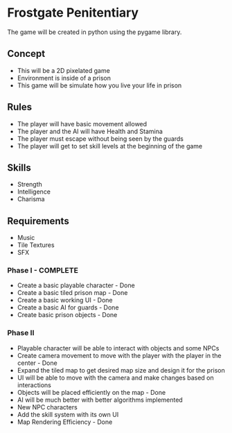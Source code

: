 # Frostgate Penitentiary
The game will be created in python using the pygame library.

## Concept
- This will be a 2D pixelated game
- Environment is inside of a prison
- This game will be simulate how you live your life in prison

## Rules
- The player will have basic movement allowed
- The player and the AI will have Health and Stamina
- The player must escape without being seen by the guards
- The player will get to set skill levels at the beginning of the game

## Skills
- Strength
- Intelligence
- Charisma

## Requirements
- Music
- Tile Textures
- SFX

### Phase I - COMPLETE
- Create a basic playable character - Done 
- Create a basic tiled prison map - Done
- Create a basic working UI - Done
- Create a basic AI for guards - Done
- Create basic prison objects - Done

### Phase II
- Playable character will be able to interact with objects and some NPCs
- Create camera movement to move with the player with the player in the center - Done
- Expand the tiled map to get desired map size and design it for the prison
- UI will be able to move with the camera and make changes based on interactions
- Objects will be placed efficiently on the map - Done
- AI will be much better with better algorithms implemented
- New NPC characters
- Add the skill system with its own UI
- Map Rendering Efficiency - Done